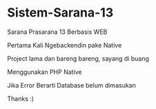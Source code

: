 # Sistem-Sarana-13

Sarana Prasarana 13 Berbasis WEB 

Pertama Kali Ngebackendin pake Native

Project lama dan bareng bareng, sayang di buang

Menggunakan PHP Native

Jika Error Berarti Database belum dimasukan

Thanks :)
